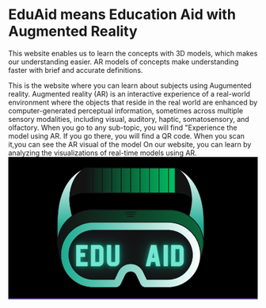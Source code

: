 # EduAid means Education Aid with Augmented Reality 
This website enables us to learn the concepts with 3D models, which makes our understanding easier. AR models of concepts make understanding faster with brief and accurate definitions.

This is the website where you can learn about subjects using Augumented reality.
Augmented reality (AR) is an interactive experience of a real-world environment where the objects that reside in the real world are enhanced by computer-generated perceptual information, sometimes across multiple sensory modalities, including visual, auditory, haptic, somatosensory, and olfactory.
When you go to any sub-topic, you will find "Experience the model using AR. If you go there, you will find a QR code. When you scan it,you can see the AR visual of the model On our website, you can learn by analyzing the visualizations of real-time models using AR.
![EduAid](https://github.com/Ankur1192/EduAid/blob/82f332a0d293804a9433014125fa0eff70686e45/eduaid.png?raw=true)